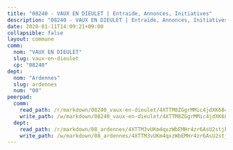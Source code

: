 ```yaml
---
title: "08240 - VAUX EN DIEULET | Entraide, Annonces, Initiatives"
description: "08240 - VAUX EN DIEULET | Entraide, Annonces, Initiatives"
date: 2020-01-11T14:09:21+09:00
collapsible: false
layout: commune
comm:
  nom: "VAUX EN DIEULET"
  slug: vaux-en-dieulet
  cp: "08240"
dept:
  nom: "Ardennes"
  slug: ardennes
  num: "08"
peerpad:
  comm:
    read_path: /r/markdown/08240_vaux-en-dieulet/4XTTM8ZGgrMMic4jdXK684EzobCH5UzRm2agLZxr7LMMdREWY
    write_path: /w/markdown/08240_vaux-en-dieulet/4XTTM8ZGgrMMic4jdXK684EzobCH5UzRm2agLZxr7LMMdREWY-K3TgTnxQPwqmV7YqrZvbaiP17SEiFYtFbrxUTgatTue5DLARWyH8oxKK25aRcQ4FcbeW5CiPfXEcX5kxLjreHk23G3zFFKvNkGNpBYSuhjiVep76V5Mh8RN14tW1kenacvqCpne8
  dept:
    read_path: /r/markdown/08_ardennes/4XTTM3vUKm4qxzWbEMHr4zr6AsU2stjkKdsaY9uMbmhXjv9QM
    write_path: /w/markdown/08_ardennes/4XTTM3vUKm4qxzWbEMHr4zr6AsU2stjkKdsaY9uMbmhXjv9QM-K3TgUMB9u4JvtZdFBPfBexH6pGeKJREiRZLakfAxGDqg6fgd1ib6XHxM9tkwaYxqJV2qNTbboL5jGpTS7re5rUf5cB5fLzdnicM4aJkF5ZXmkvCRXEh5XT7432iWRZFby5MMVbKP
---
```


